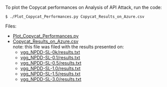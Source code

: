 To plot the Copycat performances on Analysis of API Attack, run the code:

 ```console
 $ ./Plot_Copycat_Performances.py Copycat_Results_on_Azure.csv
 ```
 
 Files:
 * [Plot_Copycat_Performances.py](Plot_Copycat_Performances.py)
 * [Copycat_Results_on_Azure.csv](Copycat_Results_on_Azure.csv)
   <br>note: this file was filed with the results presented on:
   * [vgg_NPDD-SL-0k/results.txt](vgg_NPDD-SL-0k/results.txt)
   * [vgg_NPDD-SL-0.1/results.txt](vgg_NPDD-SL-0.1/results.txt)
   * [vgg_NPDD-SL-0.5/results.txt](vgg_NPDD-SL-0.5/results.txt)
   * [vgg_NPDD-SL-1.0/results.txt](vgg_NPDD-SL-1.0/results.txt)
   * [vgg_NPDD-SL-1.5/results.txt](vgg_NPDD-SL-1.5/results.txt)
   * [vgg_NPDD-SL-3.0/results.txt](vgg_NPDD-SL-3.0/results.txt)
